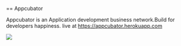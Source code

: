 == Appcubator

Appcubator is an Application development business network.Build for developers happiness.
live at https://appcubator.herokuapp.com

<img src="http://s3-us-west-2.amazonaws.com/saidmfola/projects/screenshots/000/000/021/medium/Congre__.png?1405012988">


